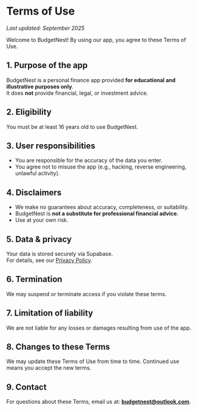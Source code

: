 # Terms of Use

_Last updated: September 2025_

Welcome to BudgetNest! By using our app, you agree to these Terms of Use.

## 1. Purpose of the app
BudgetNest is a personal finance app provided **for educational and illustrative purposes only**.  
It does **not** provide financial, legal, or investment advice.

## 2. Eligibility
You must be at least 16 years old to use BudgetNest.

## 3. User responsibilities
- You are responsible for the accuracy of the data you enter.
- You agree not to misuse the app (e.g., hacking, reverse engineering, unlawful activity).

## 4. Disclaimers
- We make no guarantees about accuracy, completeness, or suitability.
- BudgetNest is **not a substitute for professional financial advice**.
- Use at your own risk.

## 5. Data & privacy
Your data is stored securely via Supabase.  
For details, see our [Privacy Policy](./privacy.md).

## 6. Termination
We may suspend or terminate access if you violate these terms.

## 7. Limitation of liability
We are not liable for any losses or damages resulting from use of the app.

## 8. Changes to these Terms
We may update these Terms of Use from time to time. Continued use means you accept the new terms.

## 9. Contact
For questions about these Terms, email us at: **budgetnest@outlook.com**.
